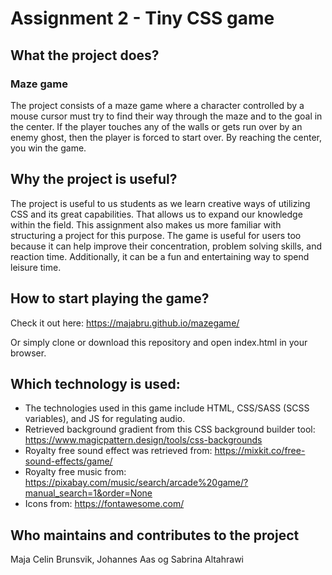 # Assignment 2 - Tiny CSS game

## What the project does?
### Maze game
The project consists of a maze game where a character controlled by a mouse cursor must try to find their way through the maze and to the goal in the center.
If the player touches any of the walls or gets run over by an enemy ghost, then the player is forced to start over. By reaching the center, you win the game. 

## Why the project is useful?
The project is useful to us students as we learn creative ways of utilizing CSS and its great capabilities. That allows us to expand our knowledge within the field. This assignment also makes us more familiar with structuring a project for this purpose. 
The game is useful for users too because it can help improve their concentration, problem solving skills, and reaction time. Additionally, it can be a fun and entertaining way to spend leisure time. 

## How to start playing the game?

Check it out here: https://majabru.github.io/mazegame/

Or simply clone or download this repository and open index.html in your browser.

## Which technology is used:
* The technologies used in this game include HTML, CSS/SASS (SCSS variables), and JS for regulating audio.
* Retrieved background gradient from this CSS background builder tool: https://www.magicpattern.design/tools/css-backgrounds
* Royalty free sound effect was retrieved from: https://mixkit.co/free-sound-effects/game/
* Royalty free music from: https://pixabay.com/music/search/arcade%20game/?manual_search=1&order=None
* Icons from: https://fontawesome.com/

## Who maintains and contributes to the project
Maja Celin Brunsvik, Johannes Aas og Sabrina Altahrawi
